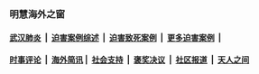 
### 明慧海外之窗

####  [武汉肺炎](indexes/365.md?t=01160000) &nbsp;|&nbsp;  [迫害案例综述](indexes/328.md?t=01160000) &nbsp;|&nbsp; [迫害致死案例](indexes/277.md?t=01160000)  &nbsp;|&nbsp; [更多迫害案例](indexes/81.md?t=01160000)  &nbsp;|&nbsp; 
####  [时事评论](indexes/251.md?t=01160000) &nbsp;|&nbsp; [海外简讯](indexes/245.md?t=01160000)&nbsp;|&nbsp;  [社会支持](indexes/140.md?t=01160000) &nbsp;|&nbsp; [褒奖决议](indexes/282.md?t=01160000) &nbsp;|&nbsp; [社区报道](indexes/91.md?t=01160000)  &nbsp;|&nbsp; [天人之间](indexes/78.md?t=01160000) 

